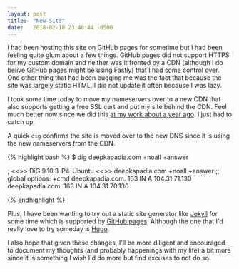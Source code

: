 ```yaml
---
layout: post
title:  "New Site"
date:   2018-02-18 23:48:44 -0500
---
```

I had been hosting this site on GitHub pages for sometime but I had been feeling quite glum about a few things. GitHub pages did not support HTTPS for my custom domain and neither was it fronted by a CDN (although I do belive GitHub pages might be using Fastly) that I had some control over. One other thing that had been bugging me was the fact that because the site was largely static HTML, I did not update it often because I was lazy. 

I took some time today to move my nameservers over to a new CDN that also supports getting a free SSL cert and put my site behind the CDN. Feel much better now since we did this [at my work about a year ago][nyt-https]. I just had to catch up.

A quick `dig` confirms the site is moved over to the new DNS since it is using the new nameservers from the CDN.

{% highlight bash %}
$ dig deepkapadia.com +noall +answer

; <<>> DiG 9.10.3-P4-Ubuntu <<>> deepkapadia.com +noall +answer
;; global options: +cmd
deepkapadia.com.	163	IN	A	104.31.71.130
deepkapadia.com.	163	IN	A	104.31.70.130

{% endhighlight %}

Plus, I have been wanting to try out a static site generator like [Jekyll][jekyll] for some time which is supported by [GitHub pages][jekyll-gh]. Although the one that I'd really love to try someday is [Hugo][hugo].

I also hope that given these changes, I'll be more diligent and encouraged to document my thoughts (and probably happenings with my life) a bit more since it is something I wish I'd do more but find excuses to not do so.

[nyt-https]: https://open.nytimes.com/https-on-nytimes-com-ed04bca88ed6
[jekyll]: https://jekyllrb.com
[jekyll-gh]:   https://github.com/jekyll/jekyll
[hugo]: https://gohugo.io/
